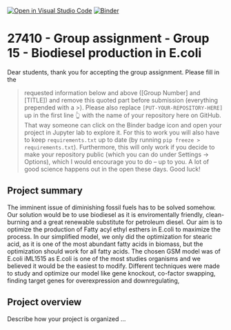 [![Open in Visual Studio Code](https://classroom.github.com/assets/open-in-vscode-718a45dd9cf7e7f842a935f5ebbe5719a5e09af4491e668f4dbf3b35d5cca122.svg)](https://classroom.github.com/online_ide?assignment_repo_id=12060749&assignment_repo_type=AssignmentRepo)
[![Binder](https://mybinder.org/badge_logo.svg)](https://mybinder.org/v2/gh/27410/group-assingment-group-15/main)

# 27410 - Group assignment - Group 15 - Biodiesel production in E.coli

 Dear students, thank you for accepting the group assignment. Please fill in the
> requested information below and above ([Group Number] and [TITLE]) and remove this quoted part before submission (everything prepended with a >).
> Please also replace `[PUT-YOUR-REPOSITORY-HERE]` up in the first line 👆 with the name of your repository here on GitHub.
> That way someone can click on the Binder badge icon and open your project in Jupyter lab to explore it.
> For this to work you will also have to keep `requirements.txt` up to date (by running `pip freeze > requirements.txt`).
> Furthermore, this will only work if you decide to make your repository public (which you can do under Settings -> Options),
> which I would encourage you to do – up to you. A lot of good science happens out in the open these days.
> Good luck!

## Project summary 
The imminent issue of diminishing fossil fuels has to be solved somehow. Our solution would be to use biodiesel as it is enviromentally friendly, clean-burning and a great renewable substitute for petroleum diesel. Our aim is to optimize the production of Fatty acyl ethyl esthers in E.coli to maximize the process. In our simplified model, we only did the optimization for stearic acid, as it is one of the most abundant fatty acids in biomass, but the optimization should work for all fatty acids. The chosen GSM model was of E.coli iML1515 as E.coli is one of the most studies organisms and we believed it would be the easiest to modify. Different  techniques were made to study and optimize our model like gene knockout, co-factor swapping, finding target genes for overexpression and downregulating,
## Project overview
Describe how your project is organized ...

